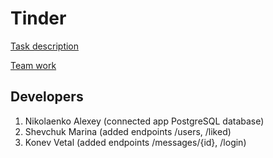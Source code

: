 # Tinder
[Task description](https://gitlab.com/dan-it/groups/fs9/tree/master/step-project-tinder)

[Team work](https://dan-it.gitlab.io/fe-book/teamwork/final.html)

## Developers
1. Nikolaenko Alexey (connected app PostgreSQL database)
2. Shevchuk Marina (added endpoints /users, /liked)
3. Konev Vetal (added endpoints /messages/{id}, /login)
